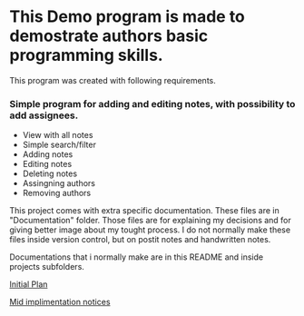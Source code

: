 # This Demo program is made to demostrate authors basic programming skills.
This program was created with following requirements.

###  Simple program for adding and editing notes, with possibility to add assignees.

 - View with all notes
 - Simple search/filter
 - Adding notes
 - Editing notes
 - Deleting notes
 - Assingning authors
 - Removing authors


This project comes with extra specific documentation. These files are in "Documentation" folder. Those files are for explaining my decisions and for giving better image about my tought process. I do not normally make these files inside version control, but on postit notes and handwritten notes. 

Documentations that i normally make are in this README and inside projects subfolders.


[Initial Plan](./Documentation/InitialPlan.md)

[Mid implimentation notices](./Documentation/MidImplimentation.md)
